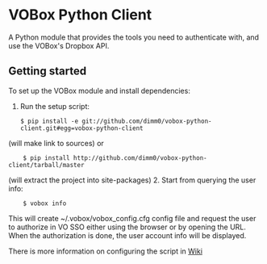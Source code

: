 VOBox Python Client
==================

A Python module that provides the tools you need to authenticate with, and use the VOBox's Dropbox API.

Getting started 
---------------
To set up the VOBox module and install dependencies:

1.  Run the setup script:

        $ pip install -e git://github.com/dimm0/vobox-python-client.git#egg=vobox-python-client
(will make link to sources)
or
        
        $ pip install http://github.com/dimm0/vobox-python-client/tarball/master
(will extract the project into site-packages)
2.  Start from querying the user info: 

        $ vobox info
This will create ~/.vobox/vobox_config.cfg config file and request the user to authorize in VO SSO either
using the browser or by opening the URL. When the authorization is done, the user account info will be displayed.

There is more information on configuring the script in [Wiki](https://github.com/dimm0/vobox-python-client/wiki)
